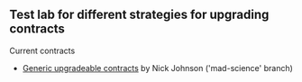 Test lab for different strategies for upgrading contracts
--------------------

Current contracts

- [Generic upgradeable contracts](https://www.reddit.com/r/ethereum/comments/4kt1zp/mad_blockchain_science_a_100_upgradeable_contract/) by Nick Johnson ('mad-science' branch)
